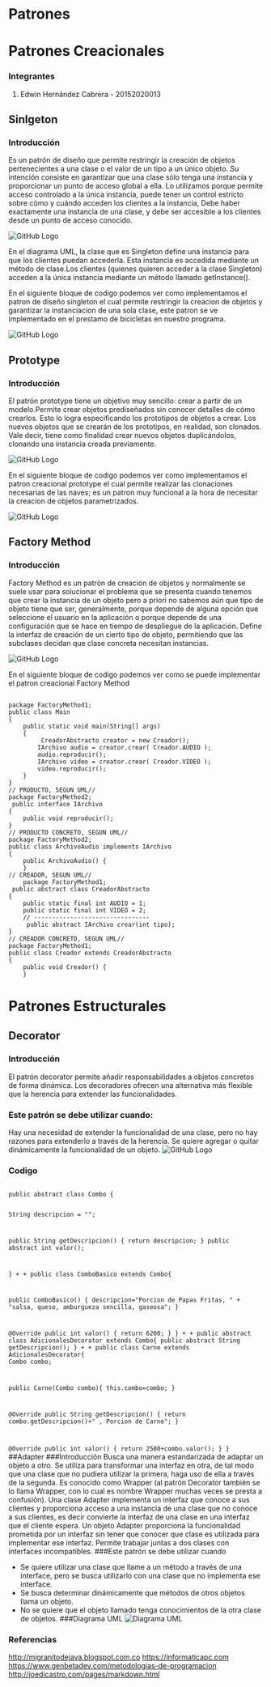 # Patrones
# Patrones Creacionales

### Integrantes
1. Edwin Hernández Cabrera - 20152020013

## Sinlgeton
### Introducción
Es un patrón de diseño que permite restringir la creación de objetos pertenecientes a una clase o el valor de un tipo a un único objeto. Su intención consiste en garantizar que una clase sólo tenga una instancia y proporcionar un punto de acceso global a ella. Lo utilizamos porque permite acceso controlado a la única instancia, puede tener un control estricto sobre cómo y cuándo acceden los clientes a la instancia, Debe haber exactamente una instancia de una clase, y debe ser accesible a los clientes desde un punto de acceso conocido.

![GitHub Logo](https://github.com/paulagomez05/PatronesCreacionales/blob/master/2.png)

En el diagrama UML, la clase que es Singleton define una instancia para que los clientes puedan accederla. Esta instancia es accedida mediante un método de clase.Los clientes (quienes quieren acceder a la clase Singleton) acceden a la única instancia mediante un método llamado getInstance().

En el siguiente bloque de codigo podemos ver como implementamos el patron de diseño singleton el cual permite restringir la creacion de objetos y garantizar la instanciacion de una sola clase, este patron se ve implementado en el prestamo de bicicletas en nuestro programa.

![GitHub Logo](https://github.com/paulagomez05/PatronesCreacionales/blob/master/1.png)

## Prototype
### Introducción
El patrón prototype tiene un objetivo muy sencillo: crear a partir de un modelo.Permite crear objetos prediseñados sin conocer detalles de cómo crearlos. Esto lo logra especificando los prototipos de objetos a crear. Los nuevos objetos que se crearán de los prototipos, en realidad, son clonados. Vale decir, tiene como finalidad crear nuevos objetos duplicándolos, clonando una instancia creada previamente.

![GitHub Logo](https://github.com/paulagomez05/PatronesCreacionales/blob/master/prototype.gif)

En el siguiente bloque de codigo podemos ver como implementamos el patron creacional prototype el cual permite realizar las clonaciones necesarias de las naves; es un patron muy funcional a la hora de necesitar la creacion de objetos parametrizados.

![GitHub Logo](https://github.com/paulagomez05/JuegoPrototype/blob/master/3.png)

## Factory Method
### Introducción

Factory Method es un patrón de creación de objetos y normalmente se suele usar para solucionar el problema que se presenta cuando tenemos que crear la instancia de un objeto pero a priori no sabemos aún que tipo de objeto tiene que ser, generalmente, porque depende de alguna opción que seleccione el usuario en la aplicación o porque depende de una configuración que se hace en tiempo de despliegue de la aplicación. Define la interfaz de creación de un cierto tipo de objeto, permitiendo que las subclases decidan que clase concreta necesitan instancias.

![GitHub Logo](https://github.com/paulagomez05/PatronesCreacionales/blob/master/factory.jpg)

En el siguiente bloque de codigo podemos ver como se puede implementar el patron creacional Factory Method

<pre><code>
package FactoryMethod1;
public class Main
{
    public static void main(String[] args)
    {
         CreadorAbstracto creator = new Creador();
        IArchivo audio = creator.crear( Creador.AUDIO );
        audio.reproducir();
        IArchivo video = creator.crear( Creador.VIDEO );
        video.reproducir();
    }
}
// PRODUCTO, SEGUN UML//
package FactoryMethod2;
 public interface IArchivo
{
    public void reproducir();
}
// PRODUCTO CONCRETO, SEGUN UML//
package FactoryMethod2;
public class ArchivoAudio implements IArchivo
{
    public ArchivoAudio() {
    }
// CREADOR, SEGUN UML//
    package FactoryMethod1;
 public abstract class CreadorAbstracto
{
    public static final int AUDIO = 1;
    public static final int VIDEO = 2;
    // --------------------------------
     public abstract IArchivo crear(int tipo);
}
// CREADOR CONCRETO, SEGUN UML//
package FactoryMethod1;
public class Creador extends CreadorAbstracto
{
    public void Creador() {
    }
</code></pre>

# Patrones Estructurales
## Decorator
### Introducción
El patrón decorator permite añadir responsabilidades a objetos concretos de forma dinámica. Los decoradores ofrecen una alternativa más flexible que la herencia para extender las funcionalidades.
### Este patrón se debe utilizar cuando:
Hay una necesidad de extender la funcionalidad de una clase, pero no hay razones para extenderlo a través de la herencia.
Se quiere agregar o quitar dinámicamente la funcionalidad de un objeto.
![GitHub Logo](https://lh6.googleusercontent.com/vIoskk-tgi1crMhB0O-Cd3lQZwpYOEfs8_tPxCvTC5hK0yHjlIXHDIVLJa-gwRhoesr-BLI-nUhctVOn1FUAD6XWOVKtQNzUoZ8nayfwYarmy5JkpQ)
### Codigo
<code>
public abstract class Combo {

  String descripcion = "";

  public String getDescripcion() {
    return descripcion;
  }
  public abstract int valor();

  }
+
+
public class ComboBasico extends Combo{

  public ComboBasico() {
    descripcion="Porcion de Papas Fritas, " +
    "salsa, queso, amburgueza sencilla, gaseosa";
  }

  @Override
  public int valor() {
    return 6200;
  }
}
+
+
public abstract class AdicionalesDecorator extends Combo{
  public abstract String getDescripcion();
  }
+
+
public class Carne extends AdicionalesDecorator{
 Combo combo;

  public Carne(Combo combo){
    this.combo=combo;
  }

  @Override
  public String getDescripcion() {
    return combo.getDescripcion()+" , Porcion de Carne";
  }

  @Override
  public int valor() {
    return 2500+combo.valor();
  }
}
</code>
</pre>
##Adapter
###Introducción
Busca una manera estandarizada de adaptar un objeto a otro. Se utiliza para transformar una interfaz en otra, de tal modo que una clase que no pudiera utilizar la primera, haga uso de ella a través de la segunda.
Es conocido como Wrapper (al patrón Decorator también se lo llama Wrapper, con lo cual es nombre Wrapper muchas veces se presta a confusión).
Una clase Adapter implementa un interfaz que conoce a sus clientes y proporciona acceso a una instancia de una clase que no conoce a sus clientes, es decir convierte la interfaz de una clase en una interfaz que el cliente espera. Un objeto Adapter proporciona la funcionalidad prometida por un interfaz sin tener que conocer que clase es utilizada para implementar ese interfaz. Permite trabajar juntas a dos clases con interfaces incompatibles.
###Este patrón se debe utilizar cuando
* Se quiere utilizar una clase que llame a un método a través de una interface, pero se busca utilizarlo con una clase que no implementa ese interface.
* Se busca determinar dinámicamente que métodos de otros objetos llama un objeto.
* No se quiere que el objeto llamado tenga conocimientos de la otra clase de objetos.
###Diagrama UML
![Diagrama UML](https://lh6.googleusercontent.com/RIOjG1cnE_Sy_X-eW6Hvs5YeG7tbyDeon1Lc1p2Ujkzg6PzXFD2UMr2kVz18w_Uif12nJQ3WJt8nNqBHSkvjGh1KY28BTrH8s1g4mSNQbXeu3Xi4yw)

### Referencias
 http://migranitodejava.blogspot.com.co
 https://informaticapc.com
 https://www.genbetadev.com/metodologias-de-programacion
 http://joedicastro.com/pages/markdown.html
